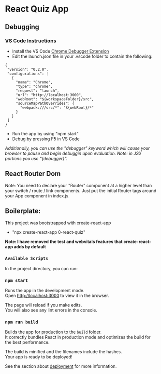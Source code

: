 # React Quiz App

## **Debugging**

### [VS Code Instructions](https://create-react-app.dev/docs/setting-up-your-editor/#debugging-in-the-editor)
 - Install the VS Code [Chrome Debugger Extension](https://marketplace.visualstudio.com/items?itemName=msjsdiag.debugger-for-chrome)
 - Edit the launch.json file in your .vscode folder to contain the following:
 ```
 {
  "version": "0.2.0",
  "configurations": [
    {
      "name": "Chrome",
      "type": "chrome",
      "request": "launch",
      "url": "http://localhost:3000",
      "webRoot": "${workspaceFolder}/src",
      "sourceMapPathOverrides": {
        "webpack:///src/*": "${webRoot}/*"
      }
    }
  ]
}
```
 - Run the app by using "npm start"
 - Debug by pressing F5 in VS Code

*Additionally, you can use the "debugger" keyword which will cause your browser to pause and begin debuggin upon evaluation. Note: in JSX portions you use "{debugger}".*
<br>

## **React Router Dom**
Note: You need to declare your "Router" component at a higher level than your switch / route / link components. Just put the initial Router tags around your App component in index.js.

## **Boilerplate:**

This project was bootstrapped with create-react-app
 - "npx create-react-app 0-react-quiz"

**Note: I have removed the test and webvitals features that create-react-app adds by default**

### `Available Scripts`

In the project directory, you can run:

### `npm start`

Runs the app in the development mode.\
Open [http://localhost:3000](http://localhost:3000) to view it in the browser.

The page will reload if you make edits.\
You will also see any lint errors in the console.

### `npm run build`

Builds the app for production to the `build` folder.\
It correctly bundles React in production mode and optimizes the build for the best performance.

The build is minified and the filenames include the hashes.\
Your app is ready to be deployed!

See the section about [deployment](https://facebook.github.io/create-react-app/docs/deployment) for more information.
